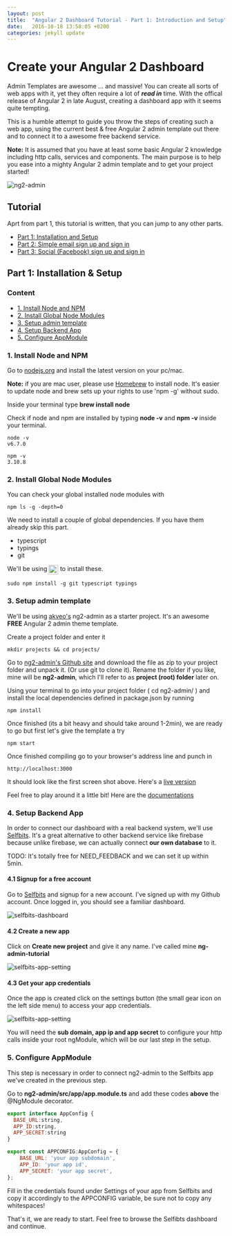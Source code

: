 ```yaml
---
layout: post
title:  "Angular 2 Dashboard Tutorial - Part 1: Introduction and Setup"
date:   2016-10-18 13:58:05 +0200
categories: jekyll update
---
```


# Create your Angular 2 Dashboard

Admin Templates are awesome ...  and massive! You can create all sorts of web apps with it,
yet they often require a lot of __*read in*__ time. With the offical release of Angular 2 in late August,
creating a dashboard app with it seems quite tempting.

This is a humble attempt to guide you throw the steps of creating such a web app,
using the current best & free Angular 2 admin template out there and to connect it to a awesome free backend service.

**Note:** It is assumed that you have at least some basic Angular 2 knowledge including http calls, services and components. The main purpose is to help you ease into a mighty Angular 2 admin template and to get your project started!

![ng2-admin](/images/setup-tutorial/ng2-admin.png)

## Tutorial

Aprt from part 1, this tutorial is written, that you can jump to any other parts.

- [Part 1: Installation and Setup](dashboard-tutorial-part1-setup)
- [Part 2: Simple email sign up and sign in](dashboard-tutorial-part2-email-auth)
- [Part 3: Social (Facebook) sign up and sign in](dashboard-tutorial-part3-social-auth)


## Part 1: Installation & Setup

### Content

- [1. Install Node and NPM](#install-node-and-npm)
- [2. Install Global Node Modules](#install-global-node-modules)
- [3. Setup admin template](#setup-admin-template)
- [4. Setup Backend App](#setup-backend-app)
- [5. Configure AppModule](#configure-appmodule)

### 1. Install Node and NPM

Go to [nodejs.org](https://nodejs.org) and install the latest version on your pc/mac.

**Note:** if you are mac user, please use [Homebrew](http://brew.sh) to install node.
It's easier to update node and brew sets up your rights to use 'npm -g' without sudo.

Inside your terminal type **brew install node**

Check if node and npm are installed by typing **node -v** and **npm -v** inside your terminal.

```
node -v
v6.7.0

npm -v
3.10.8
```

### 2. Install Global Node Modules


You can check your global installed node modules with
```
npm ls -g -depth=0
```

We need to install a couple of global dependencies. If you have them already skip this part.

* typescript
* typings
* git

We'll be using <img src="https://upload.wikimedia.org/wikipedia/commons/d/db/Npm-logo.svg" height="22" align="top"> to install these.

```
sudo npm install -g git typescript typings
```

### 3. Setup admin template

We'll be using [akveo's](https://github.com/akveo/ng2-admin) ng2-admin as a starter project. It's an awesome **FREE** Angular 2 admin theme template.

Create a project folder and enter it
```
mkdir projects && cd projects/
```

Go to [ng2-admin's Github site](https://github.com/akveo/ng2-admin) and download the file as zip to your project folder and unpack it. (Or use git to clone it).
Rename the folder if you like, mine will be **ng2-admin**, which I'll refer to as **project (root) folder** later on.

Using your terminal to go into your project folder ( cd ng2-admin/ ) and install the local dependencies defined in package.json by running

```
npm install
```

Once finished (its a bit heavy and should take around 1-2min), we are ready to go but first let's give the template a try

```
npm start
```
Once finished compiling go to your browser's address line and punch in

```
http://localhost:3000
```

It should look like the first screen shot above. Here's a [live version](http://akveo.com/ng2-admin)

Feel free to play around it a little bit! Here are the [documentations](https://akveo.github.io/ng2-admin/articles/001-getting-started/)



### 4. Setup Backend App

In order to connect our dashboard with a real backend system, we'll use [Selfbits](https://selfbits.io). It's a great alternative to other backend service like firebase because unlike firebase, we can actually connect **our own database** to it.

TODO: It's totally free for NEED_FEEDBACK and we can set it up within 5min.

#### 4.1 Signup for a free account
Go to [Selfbits](https://admin.selfbits.io/reg.html) and signup for a new account.
I've signed up with my Github account. Once logged in, you should see a familiar dashboard.

![selfbits-dashboard](/images/setup-tutorial/selfbits-admin-dashboard.png)

#### 4.2 Create a new app
Click on **Create new project** and give it any name. I've called mine **ng-admin-tutorial**

![selfbits-app-setting](/images/setup-tutorial/selfbits-create-project.png)

#### 4.3 Get your app credentials
Once the app is created click on the settings button (the small gear icon on the left side menu) to access your app credentials.

![selfbits-app-setting](/images/setup-tutorial/selfbits-app-setting.png)

You will need the **sub domain, app ip and app secret** to configure your http calls inside your root ngModule, which will be our last step in the setup.

### 5. Configure AppModule

This step is necessary in order to connect ng2-admin to the Selfbits app we've created in the previous step.

Go to **ng2-admin/src/app/app.module.ts** and add these codes **above** the @NgModule decorator.

```js
export interface AppConfig {
  BASE_URL:string,
  APP_ID:string,
  APP_SECRET:string
}

export const APPCONFIG:AppConfig = {
    BASE_URL: 'your app subdomain',
    APP_ID: 'your app id',
    APP_SECRET: 'your app secret',
};

```
Fill in the credentials found under Settings of your app from Selfbits and copy it accordingly to the APPCONFIG variable, be sure not to copy any whitespaces!

That's it, we are ready to start. Feel free to browse the Selfibts dashboard and continue.
